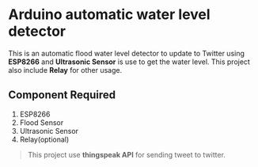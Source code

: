 # Arduino automatic water level detector
This is an automatic flood water level detector to update to Twitter using **ESP8266** and **Ultrasonic Sensor** is use to get the water level. This project also include **Relay** for other usage.

## Component Required
1. ESP8266
2. Flood Sensor
3. Ultrasonic Sensor
4. Relay(optional)

> This project use **thingspeak API** for sending tweet to twitter.
